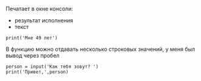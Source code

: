 Печатает в окне консоли:
- результат исполнения
- текст
```
print('Мне 49 лет')
```

В функцию можно отдавать несколько строковых значений, у меня был вывод через пробел

```
person = input('Как тебя зовут? ')
print('Привет,',person)
```